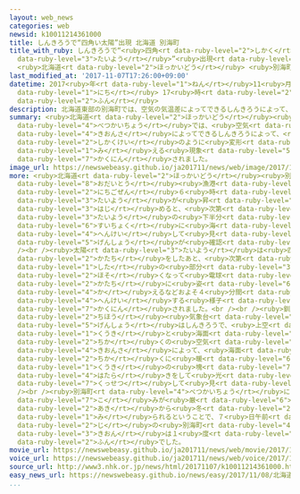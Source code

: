 ```yaml
---
layout: web_news
categories: web
newsid: k10011214361000
title: しんきろうで“四角い太陽”出現 北海道 別海町
title_with_ruby: しんきろうで“<ruby>四角<rt data-ruby-level="2">しかく</rt></ruby>い<ruby>太陽<rt
  data-ruby-level="3">たいよう</rt></ruby>”<ruby>出現<rt data-ruby-level="5">しゅつげん</rt></ruby>
  <ruby>北海道<rt data-ruby-level="2">ほっかいどう</rt></ruby> <ruby>別海町<rt data-ruby-level="4">べつかいちょう</rt></ruby>
last_modified_at: '2017-11-07T17:26:00+09:00'
datetime: 2017<ruby>年<rt data-ruby-level="1">ねん</rt></ruby>11<ruby>月<rt data-ruby-level="1">がつ</rt></ruby>07<ruby>日<rt
  data-ruby-level="1">にち</rt></ruby> 17<ruby>時<rt data-ruby-level="2">じ</rt></ruby>26<ruby>分<rt
  data-ruby-level="2">ふん</rt></ruby>
description: 北海道東部の別海町では、空気の気温差によってできるしんきろうによって、太陽が四角形のように変形して見える現象が確認されました。
summary: <ruby>北海道<rt data-ruby-level="2">ほっかいどう</rt></ruby><ruby>東部<rt data-ruby-level="3">とうぶ</rt></ruby>の<ruby>別海町<rt
  data-ruby-level="4">べつかいちょう</rt></ruby>では、<ruby>空気<rt data-ruby-level="1">くうき</rt></ruby>の<ruby>気温差<rt
  data-ruby-level="4">きおんさ</rt></ruby>によってできるしんきろうによって、<ruby>太陽<rt data-ruby-level="3">たいよう</rt></ruby>が<ruby>四角形<rt
  data-ruby-level="2">しかくけい</rt></ruby>のように<ruby>変形<rt data-ruby-level="4">へんけい</rt></ruby>して<ruby>見<rt
  data-ruby-level="1">み</rt></ruby>える<ruby>現象<rt data-ruby-level="5">げんしょう</rt></ruby>が<ruby>確認<rt
  data-ruby-level="7">かくにん</rt></ruby>されました。
image_url: https://newswebeasy.github.io/ja201711/news/web/image/2017/11/07/K10011214361_1711071717_1711071721_01_03.jpg
more: <ruby>北海道<rt data-ruby-level="2">ほっかいどう</rt></ruby><ruby>別海町<rt data-ruby-level="4">べつかいちょう</rt></ruby>の<ruby>尾岱沼<rt
  data-ruby-level="8">おだいとう</rt></ruby><ruby>漁港<rt data-ruby-level="4">ぎょこう</rt></ruby>では、７<ruby>日午前<rt
  data-ruby-level="2">にちごぜん</rt></ruby>６<ruby>時<rt data-ruby-level="2">じ</rt></ruby>ごろから<ruby>太陽<rt
  data-ruby-level="3">たいよう</rt></ruby>が<ruby>昇<rt data-ruby-level="7">のぼ</rt></ruby>り<ruby>始<rt
  data-ruby-level="3">はじ</rt></ruby>めると、<ruby>次第<rt data-ruby-level="7">しだい</rt></ruby>に<ruby>太陽<rt
  data-ruby-level="3">たいよう</rt></ruby>の<ruby>下半分<rt data-ruby-level="2">したはんぶん</rt></ruby>が<ruby>垂直<rt
  data-ruby-level="6">すいちょく</rt></ruby>に<ruby>海<rt data-ruby-level="2">うみ</rt></ruby>にのびて<ruby>変形<rt
  data-ruby-level="4">へんけい</rt></ruby>して<ruby>見<rt data-ruby-level="1">み</rt></ruby>える<ruby>現象<rt
  data-ruby-level="5">げんしょう</rt></ruby>が<ruby>確認<rt data-ruby-level="7">かくにん</rt></ruby>さました。<br
  /><br /><ruby>太陽<rt data-ruby-level="3">たいよう</rt></ruby>は<ruby>四角形<rt data-ruby-level="2">しかくけい</rt></ruby>のような<ruby>形<rt
  data-ruby-level="2">かたち</rt></ruby>をしたあと、<ruby>次第<rt data-ruby-level="7">しだい</rt></ruby>に<ruby>下<rt
  data-ruby-level="1">した</rt></ruby>の<ruby>部分<rt data-ruby-level="3">ぶぶん</rt></ruby>が<ruby>細<rt
  data-ruby-level="2">ほそ</rt></ruby>くなって<ruby>電球<rt data-ruby-level="3">でんきゅう</rt></ruby>のような<ruby>形<rt
  data-ruby-level="2">かたち</rt></ruby>に<ruby>姿<rt data-ruby-level="6">すがた</rt></ruby>を<ruby>変<rt
  data-ruby-level="4">か</rt></ruby>えるなどおよそ４<ruby>分間<rt data-ruby-level="2">ふんかん</rt></ruby>にわたり<ruby>変形<rt
  data-ruby-level="4">へんけい</rt></ruby>する<ruby>様子<rt data-ruby-level="3">ようす</rt></ruby>が<ruby>確認<rt
  data-ruby-level="7">かくにん</rt></ruby>されました。<br /><br /><ruby>釧路<rt data-ruby-level="8">くしろ</rt></ruby><ruby>地方<rt
  data-ruby-level="2">ちほう</rt></ruby><ruby>気象台<rt data-ruby-level="4">きしょうだい</rt></ruby>によりますと、この<ruby>現象<rt
  data-ruby-level="5">げんしょう</rt></ruby>はしんきろうで、<ruby>上空<rt data-ruby-level="1">じょうくう</rt></ruby>の<ruby>空気<rt
  data-ruby-level="1">くうき</rt></ruby>と<ruby>海面<rt data-ruby-level="3">かいめん</rt></ruby><ruby>近<rt
  data-ruby-level="2">ちか</rt></ruby>くの<ruby>空気<rt data-ruby-level="1">くうき</rt></ruby>との<ruby>気温差<rt
  data-ruby-level="4">きおんさ</rt></ruby>によって、<ruby>海面<rt data-ruby-level="3">かいめん</rt></ruby><ruby>近<rt
  data-ruby-level="2">ちか</rt></ruby>くに<ruby>暖<rt data-ruby-level="6">あたた</rt></ruby>かい<ruby>空気<rt
  data-ruby-level="1">くうき</rt></ruby>の<ruby>塊<rt data-ruby-level="7">かたまり</rt></ruby>ができそれがレンズのような<ruby>働<rt
  data-ruby-level="4">はたら</rt></ruby>きをして<ruby>光<rt data-ruby-level="2">ひかり</rt></ruby>が<ruby>屈折<rt
  data-ruby-level="7">くっせつ</rt></ruby>して<ruby>見<rt data-ruby-level="1">み</rt></ruby>えるということです。<br
  /><br /><ruby>別海町<rt data-ruby-level="4">べつかいちょう</rt></ruby>によりますと、<ruby>冷<rt data-ruby-level="7">ひ</rt></ruby>え<ruby>込<rt
  data-ruby-level="7">こ</rt></ruby>みが<ruby>厳<rt data-ruby-level="6">きび</rt></ruby>しくなる<ruby>秋<rt
  data-ruby-level="2">あき</rt></ruby>から<ruby>冬<rt data-ruby-level="2">ふゆ</rt></ruby>にかけてたびたび<ruby>見<rt
  data-ruby-level="1">み</rt></ruby>られるということで、７<ruby>日午前<rt data-ruby-level="2">にちごぜん</rt></ruby>６<ruby>時<rt
  data-ruby-level="2">じ</rt></ruby>の<ruby>別海町<rt data-ruby-level="4">べつかいちょう</rt></ruby>の<ruby>気温<rt
  data-ruby-level="3">きおん</rt></ruby>は１<ruby>度<rt data-ruby-level="3">ど</rt></ruby>４<ruby>分<rt
  data-ruby-level="2">ふん</rt></ruby>でした。
movie_url: https://newswebeasy.github.io/ja201711/news/web/movie/2017/11/07/k10011214361_201711071901_201711071916.mp4
voice_url: https://newswebeasy.github.io/ja201711/news/web/voice/2017/11/07/k10011214361_201711071901_201711071916.mp3
source_url: http://www3.nhk.or.jp/news/html/20171107/k10011214361000.html
easy_news_url: https://newswebeasy.github.io/news/easy/2017/11/08/北海道-太陽が四角い形に見えた
...
```

